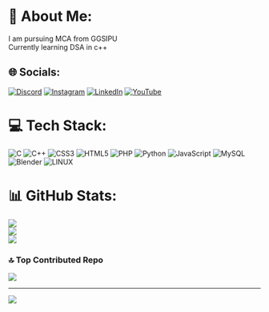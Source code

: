 # 💫 About Me:
I am pursuing MCA from GGSIPU<br>Currently learning DSA in c++


## 🌐 Socials:
[![Discord](https://img.shields.io/badge/Discord-%237289DA.svg?logo=discord&logoColor=white)](https://discord.gg/Infonty#5290) [![Instagram](https://img.shields.io/badge/Instagram-%23E4405F.svg?logo=Instagram&logoColor=white)](https://instagram.com/infonty) [![LinkedIn](https://img.shields.io/badge/LinkedIn-%230077B5.svg?logo=linkedin&logoColor=white)](https://linkedin.com/in/http://www.linkedin.com/in/mohit-2b2047204) [![YouTube](https://img.shields.io/badge/YouTube-%23FF0000.svg?logo=YouTube&logoColor=white)](https://youtube.com/@https://www.youtube.com/@infonty/featured) 

# 💻 Tech Stack:
![C](https://img.shields.io/badge/c-%2300599C.svg?style=for-the-badge&logo=c&logoColor=white) ![C++](https://img.shields.io/badge/c++-%2300599C.svg?style=for-the-badge&logo=c%2B%2B&logoColor=white) ![CSS3](https://img.shields.io/badge/css3-%231572B6.svg?style=for-the-badge&logo=css3&logoColor=white) ![HTML5](https://img.shields.io/badge/html5-%23E34F26.svg?style=for-the-badge&logo=html5&logoColor=white) ![PHP](https://img.shields.io/badge/php-%23777BB4.svg?style=for-the-badge&logo=php&logoColor=white) ![Python](https://img.shields.io/badge/python-3670A0?style=for-the-badge&logo=python&logoColor=ffdd54) ![JavaScript](https://img.shields.io/badge/javascript-%23323330.svg?style=for-the-badge&logo=javascript&logoColor=%23F7DF1E) ![MySQL](https://img.shields.io/badge/mysql-%2300f.svg?style=for-the-badge&logo=mysql&logoColor=white) ![Blender](https://img.shields.io/badge/blender-%23F5792A.svg?style=for-the-badge&logo=blender&logoColor=white) ![LINUX](https://img.shields.io/badge/Linux-FCC624?style=for-the-badge&logo=linux&logoColor=black)
# 📊 GitHub Stats:
![](https://github-readme-stats.vercel.app/api?username=infonty&theme=merko&hide_border=false&include_all_commits=true&count_private=false)<br/>
![](https://github-readme-streak-stats.herokuapp.com/?user=infonty&theme=merko&hide_border=false)<br/>
![](https://github-readme-stats.vercel.app/api/top-langs/?username=infonty&theme=merko&hide_border=false&include_all_commits=true&count_private=false&layout=compact)

### 🔝 Top Contributed Repo
![](https://github-contributor-stats.vercel.app/api?username=infonty&limit=5&theme=tokyonight&combine_all_yearly_contributions=true)



---
[![](https://visitcount.itsvg.in/api?id=infonty&icon=0&color=0)](https://visitcount.itsvg.in)

<!-- Proudly created with GPRM ( https://gprm.itsvg.in ) -->
